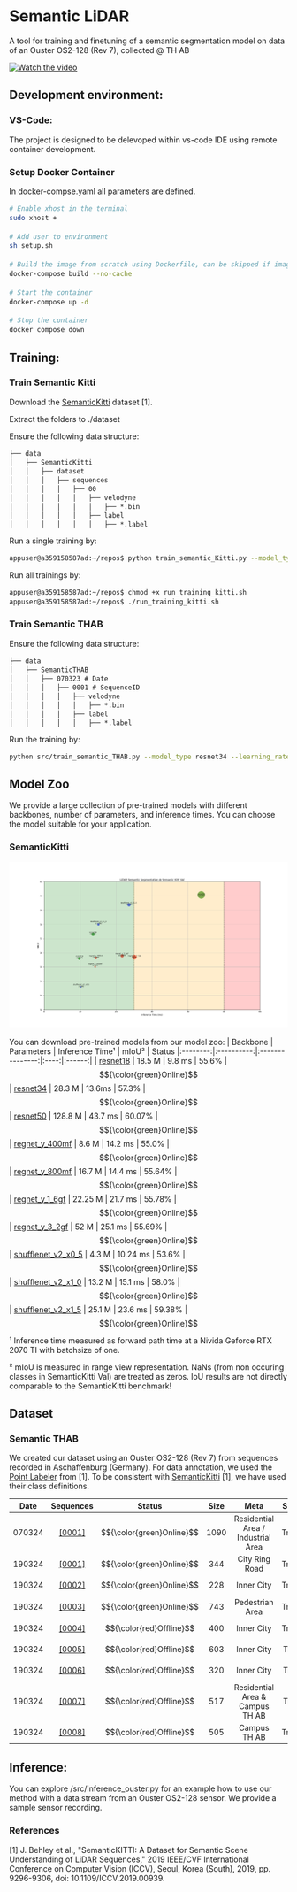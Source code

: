 # Semantic LiDAR

A tool for training and finetuning of a semantic segmentation model on data of an Ouster OS2-128 (Rev 7), collected @ TH AB

[![Watch the video](https://cdn.discordapp.com/attachments/709432890458374204/1219546130115727390/image.png?ex=66309bd7&is=661e26d7&hm=c48cbefebdc49abcba54b0350bd200d4fae5accf0a629c695a429e82c0eac7f9&)](https://drive.google.com/file/d/1R7l4302yjyHZzcCP7Cm9vKr7sSnPDih_/view)
## Development environment:

### VS-Code:
The project is designed to be delevoped within vs-code IDE using remote container development.

### Setup Docker Container
In docker-compse.yaml all parameters are defined.
```bash
# Enable xhost in the terminal
sudo xhost +

# Add user to environment
sh setup.sh

# Build the image from scratch using Dockerfile, can be skipped if image already exists or is loaded from docker registry
docker-compose build --no-cache

# Start the container
docker-compose up -d

# Stop the container
docker compose down
```
## Training:
### Train Semantic Kitti
Download the [SemanticKitti](http://www.semantic-kitti.org/) dataset [1].

Extract the folders to ./dataset

Ensure the following data structure:

```
├── data
│   ├── SemanticKitti
│   │   ├── dataset
│   │   │   ├── sequences
│   │   │   │   ├── 00
│   │   │   │   │   ├── velodyne
│   │   │   │   │   │   ├── *.bin
│   │   │   │   │   ├── label
│   │   │   │   │   │   ├── *.label
```

Run a single training by:
```bash
appuser@a359158587ad:~/repos$ python train_semantic_Kitti.py --model_type resnet34 --learning_rate 0.001 --num_epochs 50 --batch_size 1 --num_workers 1 --rotate --flip --visualization
```

Run all trainings by:
```bash
appuser@a359158587ad:~/repos$ chmod +x run_training_kitti.sh
appuser@a359158587ad:~/repos$ ./run_training_kitti.sh
```

### Train Semantic THAB

Ensure the following data structure:

```
├── data
│   ├── SemanticTHAB
│   │   ├── 070323 # Date
│   │   │   ├── 0001 # SequenceID
│   │   │   │   ├── velodyne
│   │   │   │   │   ├── *.bin
│   │   │   │   ├── label
│   │   │   │   │   ├── *.label

```

Run the training by:
```bash
python src/train_semantic_THAB.py --model_type resnet34 --learning_rate 0.001 --num_epochs 50 --batch_size 8 --num_workers 16 --rotate --flip --visualization
```

## Model Zoo
We provide a large collection of pre-trained models with different backbones, number of parameters, and inference times.
You can choose the model suitable for your application.

### SemanticKitti
![image info](./Images/Inference_KITTI.png)

You can download pre-trained models from our model zoo:
| Backbone | Parameters | Inference Time¹ | mIoU² | Status 
|:--------:|:----------:|:---------------:|:----:|:------:|
| [resnet18](https://drive.google.com/drive/folders/1pPLbw5a5TwYnK77cjaEN5NBfhnHfZf6q?usp=sharing) |  18.5 M     |  9.8 ms  | 55.6%  | $${\color{green}Online}$$ 
| [resnet34](https://drive.google.com/drive/folders/16VT7LU-s9LloC3w-wi2rpBeztWs1Z2az?usp=sharing) |  28.3 M      |  13.6ms  | 57.3%  | $${\color{green}Online}$$ 
| [resnet50](https://drive.google.com/drive/folders/1bmO6shunZU20Rsr4_vZkjwXy9Av7Cmz3?usp=sharing) |  128.8 M      |  43.7 ms  | 60.07%  | $${\color{green}Online}$$ 
| [regnet_y_400mf](https://drive.google.com/drive/folders/178phFeiDOuvMP9ML3qrivjfacUzie-JG?usp=sharing) |  8.6 M      |  14.2 ms  | 55.0%  | $${\color{green}Online}$$ 
| [regnet_y_800mf](https://drive.google.com/drive/folders/1jaRdFrJR2vugUYf06tdT71WW0xr6oo74?usp=sharing) |  16.7 M      |  14.4 ms  | 55.64%  | $${\color{green}Online}$$ 
| [regnet_y_1_6gf](https://drive.google.com/drive/folders/1jHjeNciRzfXASVsqWPCXW3W-ZW6lc4a8?usp=sharing) |  22.25 M      |  21.7 ms  | 55.78%  | $${\color{green}Online}$$ 
| [regnet_y_3_2gf](https://drive.google.com/drive/folders/1f9UA4r6NWrIMmw0I9k0iNTVekjClYtmG?usp=sharing) |  52 M      |  25.1 ms  | 55.69%  | $${\color{green}Online}$$
| [shufflenet_v2_x0_5](https://drive.google.com/drive/folders/1nk4eHfZEgeP5NBjV65vxaJfQYd8HINOg?usp=sharing) |  4.3 M      |  10.24 ms  | 53.6%  | $${\color{green}Online}$$
| [shufflenet_v2_x1_0](https://drive.google.com/drive/folders/1OejQWT_PiGh-Y3RSVfCfOq2GKQUuhCr_?usp=sharing) |  13.2 M      |  15.1 ms  | 58.0%  | $${\color{green}Online}$$
| [shufflenet_v2_x1_5](https://drive.google.com/drive/folders/1VVg2ns76OCPIPb2_u-nxhk7m2L8hWtEq?usp=sharing) |  25.1 M      |  23.6 ms  | 59.38%  | $${\color{green}Online}$$



¹ Inference time measured as forward path time at a Nivida Geforce RTX 2070 TI with batchsize of one.

² mIoU is measured in range view representation. NaNs (from non occuring classes in SemanticKitti Val) are treated as zeros.
  IoU results are not directly comparable to the SemanticKitti benchmark! 

## Dataset
### Semantic THAB
We created our dataset using an Ouster OS2-128 (Rev 7) from sequences recorded in Aschaffenburg (Germany). 
For data annotation, we used the [Point Labeler](https://github.com/jbehley/point_labeler) from [1]. 
To be consistent with [SemanticKitti](http://www.semantic-kitti.org/) [1], we have used their class definitions.


| Date | Sequences |  Status    | Size | Meta | Split
|:----:|:---------:|:-------------:|:---------:|:------:|:------:|
| 070324    | [[0001]](https://drive.google.com/file/d/1v6ChrQ8eaOKVz2kEZmVoTz3aY2B46eN6/view?usp=sharing)    | $${\color{green}Online}$$ |  1090  | Residential Area / Industrial Area | Train
| 190324    | [[0001]](https://drive.google.com/file/d/1I69_bAd4E_1VeGDvnlf2HgxgVJnEhc3G/view?usp=sharing)    | $${\color{green}Online}$$ |  344   | City Ring Road                     | Train
| 190324    | [[0002]](https://drive.google.com/file/d/1fJ2uhToOQArDZW0wQcnDWeLQViExk7Zy/view?usp=sharing)    | $${\color{green}Online}$$ |  228   | Inner City                         | Train
| 190324    | [[0003]](https://drive.google.com/file/d/167E8YQWMhifcUOtMSgp-YpCiEAR72gJA/view?usp=sharing)    | $${\color{green}Online}$$ |  743   | Pedestrian Area                    | Train
| 190324    | [[0004]](https://de.wikipedia.org/wiki/HTTP_404)    | $${\color{red}Offline}$$  |  400   | Inner City                         | Train
| 190324    | [[0005]](https://de.wikipedia.org/wiki/HTTP_404)    | $${\color{red}Offline}$$  |  603   | Inner City                         | Test
| 190324    | [[0006]](https://de.wikipedia.org/wiki/HTTP_404)    | $${\color{red}Offline}$$  |  320   | Inner City                          | Test
| 190324    | [[0007]](https://de.wikipedia.org/wiki/HTTP_404)    | $${\color{red}Offline}$$  |  517   | Residential Area & Campus TH AB     | Test
| 190324    | [[0008]](https://de.wikipedia.org/wiki/HTTP_404)    | $${\color{red}Offline}$$  |  505   | Campus TH AB                        | Train


## Inference:
You can explore /src/inference_ouster.py for an example how to use our method with a data stream from an Ouster OS2-128 sensor.
We provide a sample sensor recording.

### References
[1]   J. Behley et al., "SemanticKITTI: A Dataset for Semantic Scene Understanding of LiDAR Sequences," 2019 IEEE/CVF International Conference on Computer Vision (ICCV), Seoul, Korea (South), 2019, pp. 9296-9306, doi: 10.1109/ICCV.2019.00939.


